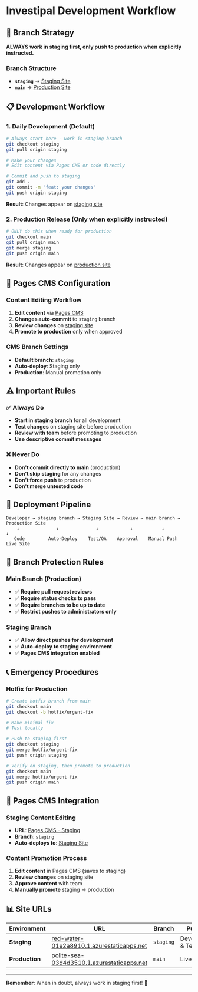 # Investipal Development Workflow

## 🔀 Branch Strategy

**ALWAYS work in staging first, only push to production when explicitly instructed.**

### Branch Structure
- **`staging`** → [Staging Site](https://red-water-01e2a8910.1.azurestaticapps.net/)
- **`main`** → [Production Site](https://polite-sea-03d4d3510.1.azurestaticapps.net/)

## 📋 Development Workflow

### 1. Daily Development (Default)
```bash
# Always start here - work in staging branch
git checkout staging
git pull origin staging

# Make your changes
# Edit content via Pages CMS or code directly

# Commit and push to staging
git add .
git commit -m "feat: your changes"
git push origin staging
```
**Result**: Changes appear on [staging site](https://red-water-01e2a8910.1.azurestaticapps.net/)

### 2. Production Release (Only when explicitly instructed)
```bash
# ONLY do this when ready for production
git checkout main
git pull origin main
git merge staging
git push origin main
```
**Result**: Changes appear on [production site](https://polite-sea-03d4d3510.1.azurestaticapps.net/)

## 🎯 Pages CMS Configuration

### Content Editing Workflow
1. **Edit content** via [Pages CMS](https://app.pagescms.org/)
2. **Changes auto-commit** to `staging` branch
3. **Review changes** on [staging site](https://red-water-01e2a8910.1.azurestaticapps.net/)
4. **Promote to production** only when approved

### CMS Branch Settings
- **Default branch**: `staging`
- **Auto-deploy**: Staging only
- **Production**: Manual promotion only

## ⚠️ Important Rules

### ✅ Always Do
- **Start in staging branch** for all development
- **Test changes** on staging site before production
- **Review with team** before promoting to production
- **Use descriptive commit messages**

### ❌ Never Do
- **Don't commit directly to main** (production)
- **Don't skip staging** for any changes
- **Don't force push** to production
- **Don't merge untested code**

## 🚀 Deployment Pipeline

```
Developer → staging branch → Staging Site → Review → main branch → Production Site
    ↓              ↓              ↓            ↓           ↓              ↓
   Code         Auto-Deploy    Test/QA    Approval    Manual Push   Live Site
```

## 🔧 Branch Protection Rules

### Main Branch (Production)
- ✅ **Require pull request reviews**
- ✅ **Require status checks to pass**
- ✅ **Require branches to be up to date**
- ✅ **Restrict pushes to administrators only**

### Staging Branch
- ✅ **Allow direct pushes for development**
- ✅ **Auto-deploy to staging environment**
- ✅ **Pages CMS integration enabled**

## 📞 Emergency Procedures

### Hotfix for Production
```bash
# Create hotfix branch from main
git checkout main
git checkout -b hotfix/urgent-fix

# Make minimal fix
# Test locally

# Push to staging first
git checkout staging
git merge hotfix/urgent-fix
git push origin staging

# Verify on staging, then promote to production
git checkout main
git merge hotfix/urgent-fix
git push origin main
```

## 🎨 Pages CMS Integration

### Staging Content Editing
- **URL**: [Pages CMS - Staging](https://app.pagescms.org/)
- **Branch**: `staging`
- **Auto-deploys to**: [Staging Site](https://red-water-01e2a8910.1.azurestaticapps.net/)

### Content Promotion Process
1. **Edit content** in Pages CMS (saves to staging)
2. **Review changes** on staging site
3. **Approve content** with team
4. **Manually promote** staging → production

## 📊 Site URLs

| Environment | URL | Branch | Purpose |
|-------------|-----|--------|---------|
| **Staging** | [red-water-01e2a8910.1.azurestaticapps.net](https://red-water-01e2a8910.1.azurestaticapps.net/) | `staging` | Development & Testing |
| **Production** | [polite-sea-03d4d3510.1.azurestaticapps.net](https://polite-sea-03d4d3510.1.azurestaticapps.net/) | `main` | Live Site |

---

**Remember**: When in doubt, always work in staging first! 🚀

